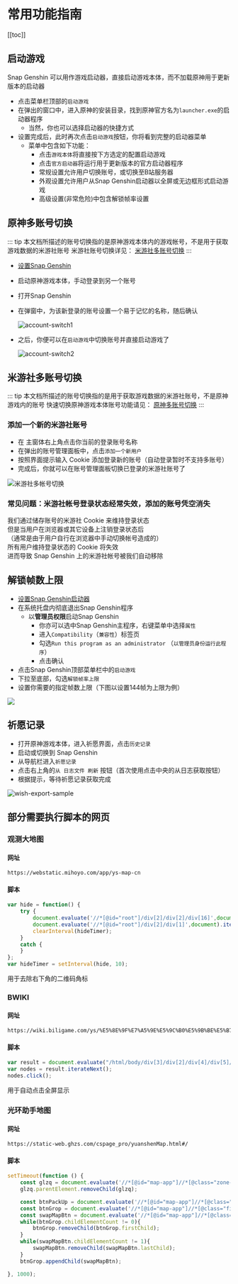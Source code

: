 # 常用功能指南

[[toc]]

## 启动游戏

Snap Genshin 可以用作游戏启动器，直接启动游戏本体，而不加载原神用于更新版本的启动器

- 点击菜单栏顶部的`启动游戏`
- 在弹出的窗口中，进入原神的安装目录，找到原神官方名为`launcher.exe`的启动器程序
    - 当然，你也可以选择启动器的快捷方式
- 设置完成后，此时再次点击`启动游戏`按钮，你将看到完整的启动器菜单
    - 菜单中包含如下功能：
        - 点击`游戏本体`将直接按下方选定的配置启动游戏
        - 点击`官方启动器`将运行用于更新版本的官方启动器程序
        - 常规设置允许用户切换账号，或切换至B站服务器
        - 外观设置允许用户从Snap Genshin启动器以全屏或无边框形式启动游戏
        - 高级设置(非常危险)中包含解锁帧率设置

## 原神多账号切换

::: tip
本文档所描述的账号切换指的是原神游戏本体内的游戏帐号，不是用于获取游戏数据的米游社账号
米游社账号切换详见： [米游社多账号切换](#米游社多账号切换)
:::

- [设置Snap Genshin](#启动游戏)

- 启动原神游戏本体，手动登录到另一个账号

- 打开Snap Genshin

- 在弹窗中，为该新登录的账号设置一个易于记忆的名称，随后确认

  ![account-switch1](/img/account-switch1.png)

- 之后，你便可以在`启动游戏`中切换账号并直接启动游戏了

  ![account-switch2](/img/account-switch2.png)

## 米游社多账号切换

::: tip
本文档所描述的账号切换指的是用于获取游戏数据的米游社账号，不是原神游戏内的账号
快速切换原神游戏本体账号功能请见： [原神多账号切换](#原神多账号切换)
:::

### 添加一个新的米游社账号

- 在 主窗体右上角点击你当前的登录账号名称
- 在弹出的账号管理面板中，点击`添加一个新用户`
- 按照界面提示输入 Cookie 添加登录新的账号（自动登录暂时不支持多账号）
- 完成后，你就可以在账号管理面板切换已登录的米游社账号了

![米游社多帐号切换](/img/mhy-account-switch1.png)

### 常见问题：米游社帐号登录状态经常失效，添加的账号凭空消失

我们通过储存账号的米游社 Cookie 来维持登录状态  
但是当用户在浏览器或其它设备上注销登录状态后  
（通常是由于用户自行在浏览器中手动切换帐号造成的）  
所有用户维持登录状态的 Cookie 将失效  
进而导致 Snap Genshin 上的米游社帐号被我们自动移除

## 解锁帧数上限

- [设置Snap Genshin启动器](#启动游戏)
- 在系统托盘内彻底退出Snap Genshin程序
    - 以**管理员权限**启动Snap Genshin
        - 你亦可以选中Snap Genshin主程序，右键菜单中选择`属性`
        - 进入`Compatibility`（`兼容性`）标签页
        - 勾选`Run this program as an administrator` （`以管理员身份运行此程序`）
        - 点击确认
- 点击Snap Genshin顶部菜单栏中的`启动游戏`
- 下拉至底部，勾选`解锁帧率上限`
- 设置你需要的指定帧数上限（下图以设置144帧为上限为例）

![](/img/unlock-framerate.png)

## 祈愿记录

- 打开原神游戏本体，进入祈愿界面，点击`历史记录`
- 启动或切换到 Snap Genshin
- 从导航栏进入`祈愿记录`
- 点击右上角的`从 日志文件 刷新` 按钮（首次使用点击中央的从日志获取按钮）
- 根据提示，等待祈愿记录获取完成

![wish-export-sample](/img/wish-export-sample.png)


## 部分需要执行脚本的网页

### 观测大地图

#### 网址
``` http
https://webstatic.mihoyo.com/app/ys-map-cn
```
#### 脚本
``` js
var hide = function() {
    try {
        document.evaluate('//*[@id="root"]/div[2]/div[2]/div[16]',document).iterateNext().style.display = 'none';
        document.evaluate('//*[@id="root"]/div[2]/div[1]',document).iterateNext().style.display = 'none';
        clearInterval(hideTimer);
    }
    catch {
    }
};
var hideTimer = setInterval(hide, 10);
```
用于去除右下角的二维码角标

### BWIKI

#### 网址
``` http
https://wiki.biligame.com/ys/%E5%8E%9F%E7%A5%9E%E5%9C%B0%E5%9B%BE%E5%B7%A5%E5%85%B7_%E5%85%A8%E5%9C%B0%E6%A0%87%E4%BD%8D%E7%BD%AE%E7%82%B9
```

#### 脚本
``` js
var result = document.evaluate("/html/body/div[3]/div[2]/div[4]/div[5]/div/div[5]/div/div/div[4]/div[1]/div[3]/div[3]/div[3]",document);
var nodes = result.iterateNext();
nodes.click();
```
用于自动点击全屏显示

### 光环助手地图

#### 网址
``` http
https://static-web.ghzs.com/cspage_pro/yuanshenMap.html#/
```

#### 脚本
``` js
setTimeout(function () { 
    const glzq = document.evaluate('//*[@id="map-app"]//*[@class="zone-btn"]',document).iterateNext();
    glzq.parentElement.removeChild(glzq);

    const btnPackUp = document.evaluate('//*[@id="map-app"]//*[@class="filter-btn visi-div"]',document).iterateNext();
    const btnGrop = document.evaluate('//*[@id="map-app"]//*[@class="fixmodel-wrap"]',document).iterateNext();
    const swapMapBtn = document.evaluate('//*[@id="map-app"]//*[@class="fixmodel top"]',document).iterateNext();
    while(btnGrop.childElementCount != 0){
        btnGrop.removeChild(btnGrop.firstChild);
    }
    while(swapMapBtn.childElementCount != 1){
        swapMapBtn.removeChild(swapMapBtn.lastChild);
    }
    btnGrop.appendChild(swapMapBtn);

}, 1000);
```